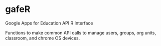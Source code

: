 # gafeR
Google Apps for Education API R Interface

Functions to make common API calls to manage users, groups, org units, classroom, and chrome OS devices.

